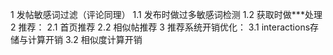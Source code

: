 1 发帖敏感词过滤（评论同理）
    1.1 发布时做过多敏感词检测
    1.2 获取时做***处理
2 推荐：
    2.1 首页推荐
    2.2 相似帖推荐
3 推荐系统开销优化：
    3.1 interactions存储与计算开销
    3.2 相似度计算开销